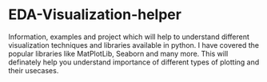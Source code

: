 # EDA-Visualization-helper

Information, examples and project which will help to understand different visualization techniques and libraries available in python.
I have covered the popular libraries like MatPlotLib, Seaborn and many more. This will definately help you understand importance of different types of plotting and their usecases.

